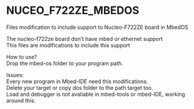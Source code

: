 # NUCEO_F722ZE_MBEDOS
Files modification to include support to Nucleo-F722ZE board in MbedOS

The nucleo-f722ze board don't have mbed or ethernet support\
This files are modifications to include this support

How to use?\
 Drop the mbed-os folder to your program path.

Issues:\
 Every new program in Mbed-IDE need this modifications.\
 Delete your target or copy dos folder to the path target too.\
 Load and debugger is not avaliable in mbed-tools or mbed-IDE, working around this.
